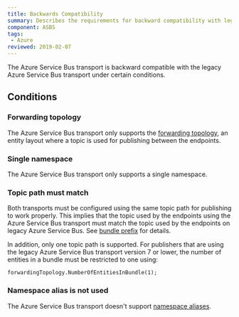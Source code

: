```yaml
---
title: Backwards Compatibility
summary: Describes the requirements for backward compatibility with legacy Azure Service Bus
component: ASBS
tags:
 - Azure
reviewed: 2019-02-07
---
```


The Azure Service Bus transport is backward compatible with the legacy Azure Service Bus transport under certain conditions.

## Conditions

### Forwarding topology

The Azure Service Bus transport only supports the [forwarding topology](/transports/azure-service-bus/legacy/topologies.md#versions-7-and-above-forwarding-topology), an entity layout where a topic is used for publishing between the endpoints.

### Single namespace

The Azure Service Bus transport only supports a single namespace.

### Topic path must match

Both transports must be configured using the same topic path for publishing to work properly. This implies that the topic used by the endpoints using the Azure Service Bus transport must match the topic used by the endpoints on legacy Azure Service Bus. See [bundle prefix](/transports/azure-service-bus/legacy/configuration/full.md#configuring-the-topology-forwarding-topology) for details.

In addition, only one topic path is supported. For publishers that are using the legacy Azure Service Bus transport version 7 or lower, the number of entities in a bundle must be restricted to one using:

```
forwardingTopology.NumberOfEntitiesInBundle(1);
```

### Namespace alias is not used

The Azure Service Bus transport doesn't support [namespace aliases](/transports/azure-service-bus/legacy/securing-connection-strings.md).
